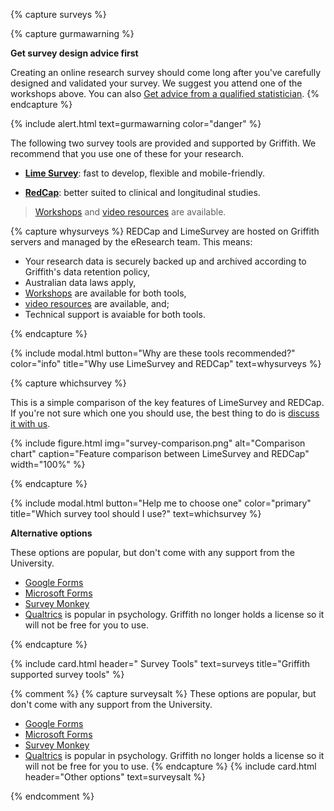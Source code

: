 {% capture surveys %}

{% capture gurmawarning %}

**Get survey design advice first**

Creating an online research survey should come long after you've carefully designed and validated your survey. We suggest you attend one of the workshops above. You can also [Get advice from a qualified statistician](https://www.griffith.edu.au/research/research-services/researcher-education-development/statistical-advice).
{% endcapture %}

{% include alert.html text=gurmawarning color="danger" %}

The following two survey tools are provided and supported by Griffith. We recommend that you use one of these for your research. 

 - **[Lime Survey](https://prodsurvey.rcs.griffith.edu.au/doco2/)**: fast to develop, flexible and mobile-friendly. 

 - **[RedCap](https://www151.griffith.edu.au/redcap/)**: better suited to clinical and longitudinal studies.
 
 > [Workshops](https://www.griffith.edu.au/research/research-services/researcher-education-development/workshop-calendar) and [video resources](https://www.youtube.com/playlist?list=PLOtTT7TqB2izC3THIFCokfIh5DwlOPePH) are available.

{% capture whysurveys %}
REDCap and LimeSurvey are hosted on Griffith servers and managed by the eResearch team. This means:

- Your research data is securely backed up and archived according to Griffith's data retention policy,
- Australian data laws apply,
- [Workshops](https://www.griffith.edu.au/research/research-services/researcher-education-development/workshop-calendar) are available for both tools,
- [video resources](https://www.youtube.com/playlist?list=PLOtTT7TqB2izC3THIFCokfIh5DwlOPePH) are available, and;
- Technical support is avaiable for both tools.

{% endcapture %}

{% include modal.html button="Why are these tools recommended?" color="info" title="Why use LimeSurvey and REDCap" text=whysurveys %}

{% capture whichsurvey %}

This is a simple comparison of the key features of LimeSurvey and REDCap. If you're not sure which one you should use, the best thing to do is [discuss it with us](https://intranet.secure.griffith.edu.au/library/forms/help). 

{% include figure.html img="survey-comparison.png" alt="Comparison chart" caption="Feature comparison between LimeSurvey and REDCap" width="100%" %}

{% endcapture %}

{% include modal.html button="Help me to choose one" color="primary" title="Which survey tool should I use?" text=whichsurvey %}

**Alternative options**

These options are popular, but don't come with any support from the University. 
- [Google Forms](https://docs.google.com/forms/)
- [Microsoft Forms](http://forms.office.com)
- [Survey Monkey](https://www.surveymonkey.com)
- [Qualtrics](https://www.qualtrics.com) is popular in psychology. Griffith no longer holds a license so it will not be free for you to use.

{% endcapture %}

{% include card.html header="<i class='fas fa-poll'></i> Survey Tools" text=surveys title="Griffith supported survey tools" %}

{% comment %}
{% capture surveysalt %}
These options are popular, but don't come with any support from the University. 

 - [Google Forms](https://docs.google.com/forms/)
 - [Microsoft Forms](http://forms.office.com)
 - [Survey Monkey](https://www.surveymonkey.com)
 - [Qualtrics](https://www.qualtrics.com) is popular in psychology. Griffith no longer holds a license so it will not be free for you to use.
{% endcapture %}
{% include card.html header="Other options" text=surveysalt %}

{% endcomment %}
